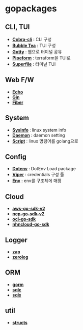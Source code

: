 # gopackages

## CLI, TUI

- **[Cobra-cli](github.com/spf13/cobra)** : CLI 구성
- **[Bubble Tea](github.com/charmbracelet/bubbletea)** : TUI 구성
- **[Gotty](github.com/yudai/gotty)** : 웹으로 터미널 공유
- **[Pipeform](github.com/magodo/pipeform)** : terraform을 TUI로
- **[Superfile](github.com/yorukot/superfile)** : 터미널 TUI

## Web F/W

- **[Echo](github.com/labstack/echo/v4)**
- **[Gin](github.com/gin-gonic/gin)**
- **[Fiber](github.com/gofiber/fiber/v3)**

## System

- **[SysInfo](github.com/zcalusic/sysinfo)** : linux system info
- **[Daemon](github.com/sevlyar/go-daemon)** : daemon setting
- **[Script](github.com/bitfield/script)** : linux 명령어를 golang으로

## Config
- **[Dotenv](github.com/joho/godotenv)** : DotEnv Load package
- **[Viper](github.com/spf13/viper)** : credentials 구성 툴
- **[Env](github.com/caarlos0/env/v11)** : env를 구조체에 매핑

## Cloud

- **[aws-go-sdk-v2](github.com/aws/aws-sdk-go-v2)**
- **[ncp-go-sdk-v2](github.com/NaverCloudPlatform/ncloud-sdk-go-v2)**
- **[oci-go-sdk](github.com/oracle/oci-go-sdk)**
- **[nhncloud-go-sdk](github.com/cloud-barista/nhncloud-sdk-go)**

## Logger
- **[zap](go.uber.org/zap)**
- **[zerolog](github.com/rs/zerolog)**

## ORM
- **[gorm](gorm.io/gorm)**
- **[sqlc](github.com/sqlc-dev/sqlc)**
- **[sqlx](github.com/jmoiron/sqlx)**

## util
- **[structs](github.com/fatih/structs)**